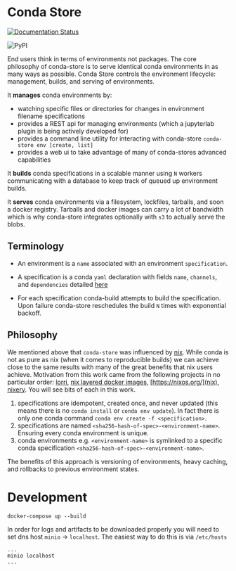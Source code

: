 # Conda Store

[![Documentation Status](https://readthedocs.org/projects/conda-store/badge/?version=latest)](https://conda-store.readthedocs.io/en/latest/?badge=latest)

![PyPI](https://img.shields.io/pypi/v/conda-store)

End users think in terms of environments not packages. The core
philosophy of conda-store is to serve identical conda environments in
as many ways as possible. Conda Store controls the environment
lifecycle: management, builds, and serving of environments.

It **manages** conda environments by:
 - watching specific files or directories for changes in environment filename specifications 
 - provides a REST api for managing environments (which a jupyterlab plugin is being actively developed for)
 - provides a command line utility for interacting with conda-store `conda-store env [create, list]`
 - provides a web ui to take advantage of many of conda-stores advanced capabilities

It **builds** conda specifications in a scalable manner using `N`
workers communicating with a database to keep track of queued up
environment builds.

It **serves** conda environments via a filesystem, lockfiles,
tarballs, and soon a docker registry. Tarballs and docker images can
carry a lot of bandwidth which is why conda-store integrates
optionally with `s3` to actually serve the blobs.

## Terminology

 - An environment is a `name` associated with an environment `specification`.

 - A specification is a conda `yaml` declaration with fields `name`,
   `channels`, and `dependencies` detailed
   [here](https://docs.conda.io/projects/conda-build/en/latest/resources/package-spec.html)
   
 - For each specification conda-build attempts to build the
   specification. Upon failure conda-store reschedules the build `N`
   times with exponential backoff.

## Philosophy

We mentioned above that `conda-store` was influenced by
[nix](https://nixos.org/). While conda is not as pure as nix (when it
comes to reproducible builds) we can achieve close to the same results
with many of the great benefits that nix users achieve. Motivation
from this work came from the following projects in no particular
order: [lorri](https://github.com/target/lorri), [nix layered docker
images](https://grahamc.com/blog/nix-and-layered-docker-images),
[https://nixos.org/](nix), [nixery](https://nixery.dev/). You will see
bits of each in this work.

1. specifications are idempotent, created once, and never updated
   (this means there is no `conda install` or `conda env update`). In
   fact there is only one conda command `conda env create -f
   <specification>`.
2. specifications are named
   `<sha256-hash-of-spec>-<environment-name>`. Ensuring every conda
   environment is unique.
3. conda environments e.g. `<environment-name>` is symlinked to a
   specific conda specification
   `<sha256-hash-of-spec>-<environment-name>`.

The benefits of this approach is versioning of environments, heavy
caching, and rollbacks to previous environment states. 

# Development

```shell
docker-compose up --build
```

In order for logs and artifacts to be downloaded properly you will
need to set dns host `minio` -> `localhost`. The easiest way to do
this is via `/etc/hosts`

```shell
...
minio localhost
...
```
